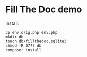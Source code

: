 Fill The Doc demo
====

Install:

```
cp env.orig.php env.php
mkdir db
touch db/fillthedoc.sqlite3
chmod -R 0777 db
composer install
```
